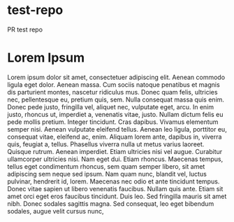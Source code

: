 # test-repo
PR test repo

# Lorem Ipsum

Lorem ipsum dolor sit amet, consectetuer adipiscing elit. Aenean
commodo ligula eget dolor. Aenean massa. Cum sociis natoque penatibus
et magnis dis parturient montes, nascetur ridiculus mus. Donec quam
felis, ultricies nec, pellentesque eu, pretium quis, sem. Nulla
consequat massa quis enim. Donec pede justo, fringilla vel, aliquet
nec, vulputate eget, arcu. In enim justo, rhoncus ut, imperdiet a,
venenatis vitae, justo. Nullam dictum felis eu pede mollis
pretium. Integer tincidunt. Cras dapibus. Vivamus elementum semper
nisi. Aenean vulputate eleifend tellus. Aenean leo ligula, porttitor
eu, consequat vitae, eleifend ac, enim. Aliquam lorem ante, dapibus
in, viverra quis, feugiat a, tellus. Phasellus viverra nulla ut metus
varius laoreet. Quisque rutrum. Aenean imperdiet. Etiam ultricies nisi
vel augue. Curabitur ullamcorper ultricies nisi. Nam eget dui. Etiam
rhoncus. Maecenas tempus, tellus eget condimentum rhoncus, sem quam
semper libero, sit amet adipiscing sem neque sed ipsum. Nam quam nunc,
blandit vel, luctus pulvinar, hendrerit id, lorem. Maecenas nec odio
et ante tincidunt tempus. Donec vitae sapien ut libero venenatis
faucibus. Nullam quis ante. Etiam sit amet orci eget eros faucibus
tincidunt. Duis leo. Sed fringilla mauris sit amet nibh. Donec sodales
sagittis magna. Sed consequat, leo eget bibendum sodales, augue velit
cursus nunc,

